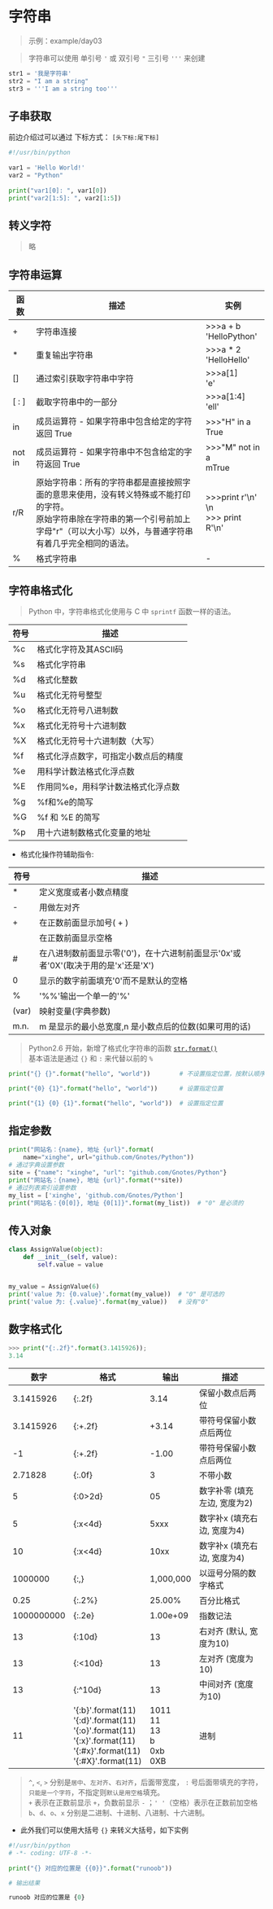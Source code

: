# 字符串

> 示例：example/day03

> 字符串可以使用 单引号 `'` 或 双引号 `"` 三引号 `'''` 来创建

```py
str1 = '我是字符串'
str2 = "I am a string"
str3 = '''I am a string too'''
```

## 子串获取

前边介绍过可以通过 下标方式： `[头下标:尾下标]`

```py
#!/usr/bin/python
 
var1 = 'Hello World!'
var2 = "Python"
 
print("var1[0]: ", var1[0])
print("var2[1:5]: ", var2[1:5])
```

## 转义字符

> 略

## 字符串运算

| 函数 | 描述 | 实例 |
| - | - | - |
| + | 字符串连接 | >>>a + b <br/> 'HelloPython' |
| * | 重复输出字符串 | >>>a * 2 <br/> 'HelloHello' |
| [] | 通过索引获取字符串中字符 | >>>a[1] <br/> 'e' |
| [ : ] | 截取字符串中的一部分 | >>>a[1:4] <br/> 'ell' |
| in | 成员运算符 - 如果字符串中包含给定的字符返回 True | >>>"H" in a <br/> True |
| not in | 成员运算符 - 如果字符串中不包含给定的字符返回 True | >>>"M" not in a <br/>mTrue |
| r/R | 原始字符串：所有的字符串都是直接按照字面的意思来使用，没有转义特殊或不能打印的字符。<br/> 原始字符串除在字符串的第一个引号前加上字母"r"（可以大小写）以外，与普通字符串有着几乎完全相同的语法。| >>>print r'\n' \n <br/> >>> print R'\n' | \n |
| % | 格式字符串 | - |

## 字符串格式化

> Python 中，字符串格式化使用与 C 中 `sprintf` 函数一样的语法。

| 符号 | 描述 |
| - | - |
| %c | 格式化字符及其ASCII码 |
| %s | 格式化字符串 |
| %d | 格式化整数 |
| %u | 格式化无符号整型 |
| %o | 格式化无符号八进制数 |
| %x | 格式化无符号十六进制数 |
| %X | 格式化无符号十六进制数（大写） |
| %f | 格式化浮点数字，可指定小数点后的精度 |
| %e | 用科学计数法格式化浮点数 |
| %E | 作用同%e，用科学计数法格式化浮点数 |
| %g | %f和%e的简写 |
| %G | %f 和 %E 的简写 |
| %p | 用十六进制数格式化变量的地址 |

- 格式化操作符辅助指令:

| 符号 | 描述 |
| - | - |
| * | 定义宽度或者小数点精度 |
| - | 用做左对齐 |
| + | 在正数前面显示加号( + ) |
| <sp> | 在正数前面显示空格 |
| # | 在八进制数前面显示零('0')，在十六进制前面显示'0x'或者'0X'(取决于用的是'x'还是'X') |
| 0 | 显示的数字前面填充'0'而不是默认的空格 |
| % | '%%'输出一个单一的'%' |
| (var) | 映射变量(字典参数) |
| m.n.  | m 是显示的最小总宽度,n 是小数点后的位数(如果可用的话) |

> Python2.6 开始，新增了格式化字符串的函数 [`str.format()`](http://www.runoob.com/python/att-string-format.html)  
> 基本语法是通过 `{}` 和 `:` 来代替以前的 `%`


```py
print("{} {}".format("hello", "world"))        # 不设置指定位置，按默认顺序

print("{0} {1}".format("hello", "world"))      # 设置指定位置

print("{1} {0} {1}".format("hello", "world"))  # 设置指定位置
```

## 指定参数

```py
print("网站名：{name}, 地址 {url}".format(
    name="xinghe", url="github.com/Gnotes/Python"))
# 通过字典设置参数
site = {"name": "xinghe", "url": "github.com/Gnotes/Python"}
print("网站名：{name}, 地址 {url}".format(**site))
# 通过列表索引设置参数
my_list = ['xinghe', 'github.com/Gnotes/Python']
print("网站名：{0[0]}, 地址 {0[1]}".format(my_list))  # "0" 是必须的
```

## 传入对象

```py
class AssignValue(object):
    def __init__(self, value):
        self.value = value


my_value = AssignValue(6)
print('value 为: {0.value}'.format(my_value))  # "0" 是可选的
print('value 为: {.value}'.format(my_value))   # 没有"0"
```

## 数字格式化

```py
>>> print("{:.2f}".format(3.1415926));
3.14
```

| 数字 | 格式 | 输出 | 描述 |
| - | - | - | - |
| 3.1415926 | {:.2f} |  3.14 |  保留小数点后两位 |
| 3.1415926 | {:+.2f} | +3.14 | 带符号保留小数点后两位 |
| -1 |  {:+.2f} | -1.00 | 带符号保留小数点后两位 |
| 2.71828 | {:.0f} |  3 | 不带小数 |
| 5 | {:0>2d}|  05 |  数字补零 (填充左边, 宽度为2) |
| 5 | {:x<4d} | 5xxx |  数字补x (填充右边, 宽度为4) |
| 10 |  {:x<4d} | 10xx  | 数字补x (填充右边, 宽度为4) |
| 1000000 | {:,} |  1,000,000 | 以逗号分隔的数字格式 |
| 0.25 |  {:.2%} |  25.00% |  百分比格式 |
| 1000000000 |  {:.2e} |  1.00e+09 |  指数记法 |
| 13 |  {:10d} | 13  | 右对齐 (默认, 宽度为10) |
| 13  | {:<10d} | 13 |  左对齐 (宽度为10) |
| 13  | {:^10d} | 13 | 中间对齐 (宽度为10) |
| 11 | '{:b}'.format(11) <br/> '{:d}'.format(11) <br/> '{:o}'.format(11) <br/> '{:x}'.format(11) <br/> '{:#x}'.format(11) <br/> '{:#X}'.format(11) | 1011 <br/> 11 <br/> 13 <br/> b <br/> 0xb <br/> 0XB  | 进制 |

> `^`, `<`, `>` 分别是`居中`、`左对齐`、`右对齐`，后面带宽度， `:` 号后面带填充的字符，`只能是一个字符`，不指定则`默认是用空格`填充。  
> `+` 表示在正数前显示 `+`，负数前显示 `-` ；`' '`（空格）表示在正数前加空格  
> `b`、`d`、`o`、`x` 分别是二进制、十进制、八进制、十六进制。

- 此外我们可以使用大括号 `{}` 来转义大括号，如下实例

```py
#!/usr/bin/python
# -*- coding: UTF-8 -*-
 
print("{} 对应的位置是 {{0}}".format("runoob"))

# 输出结果

runoob 对应的位置是 {0}
```
